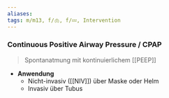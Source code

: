 ```yaml
---
aliases: 
tags: m/m13, f/🫁, f/💤, Intervention
---
```

### Continuous Positive Airway Pressure / CPAP
> Spontanatmung mit kontinuierlichem [[PEEP]]
- **Anwendung**
	- Nicht-invasiv ([[NIV]]) über Maske oder Helm
	- Invasiv über Tubus